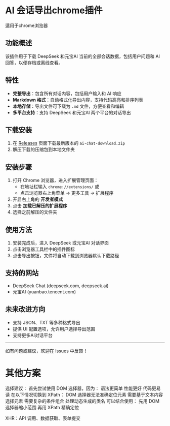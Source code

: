 # AI 会话导出chrome插件

适用于chrome浏览器

## 功能概述

该插件用于下载 DeepSeek 和元宝AI 当前的全部会话数据，包括用户问题和 AI 回答，以便存档或离线查看。

## 特性

- **完整导出**：包含所有对话内容，包括用户输入和 AI 响应
- **Markdown 格式**：自动格式化导出内容，支持代码高亮和排序列表
- **本地存储**：导出文件可下载为 `.md` 文件，方便查看和编辑
- **多平台支持**：支持 DeepSeek 和元宝AI 两个平台的对话导出

## 下载安装

1. 在 [Releases](https://github.com/Jeff-clouds/deepseek-chrome-extension-code/releases) 页面下载最新版本的 `ai-chat-download.zip`
2. 解压下载的压缩包到本地文件夹

## 安装步骤

1. 打开 Chrome 浏览器，进入扩展管理页面：
   - 在地址栏输入 `chrome://extensions/` 或
   - 点击浏览器右上角菜单 → 更多工具 → 扩展程序
2. 开启右上角的 **开发者模式**
3. 点击 **加载已解压的扩展程序**
4. 选择之前解压的文件夹

## 使用方法

1. 安装完成后，进入 DeepSeek 或元宝AI 对话界面
2. 点击浏览器工具栏中的插件图标
3. 点击导出按钮，文件将自动下载到浏览器默认下载路径

## 支持的网站

- DeepSeek Chat (deepseek.com, deepseek.ai)
- 元宝AI (yuanbao.tencent.com)

## 未来改进方向

- 支持 JSON、TXT 等多种格式导出
- 提供 UI 配置选项，允许用户选择导出范围
- 支持更多AI对话平台

---

如有问题或建议，欢迎在 Issues 中反馈！

# 其他方案

选择建议：
首先尝试使用 DOM 选择器，因为：
语法更简单
性能更好
代码更易读
在以下情况切换到 XPath：
DOM 选择器无法准确定位元素
需要基于文本内容选择元素
需要复杂的条件组合
处理动态生成的类名
可以结合使用：
先用 DOM 选择器缩小范围
再用 XPath 精确定位

XHR：API 调用、数据获取、表单提交
